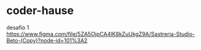 # coder-hause
desafio 1 
https://www.figma.com/file/5ZA5OjpCA4lK8kZuUkgZ9A/Sastreria-Studio-Beto-(Copy)?node-id=101%3A2
